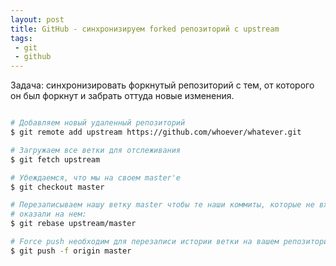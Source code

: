 ```yaml
---
layout: post
title: GitHub - синхронизируем forked репозиторий с upstream
tags:
 - git
 - github
---
```


Задача: синхронизировать форкнутый репозиторий с тем, от которого он был форкнут и забрать оттуда новые изменения.

``` bash

# Добавляем новый удаленный репозиторий
$ git remote add upstream https://github.com/whoever/whatever.git

# Загружаем все ветки для отслеживания
$ git fetch upstream

# Убеждаемся, что мы на своем master'е
$ git checkout master

# Перезаписываем нашу ветку master чтобы те наши коммиты, которые не входят в удаленный мастер
# оказали на нем:
$ git rebase upstream/master

# Force push необходим для перезаписи истории ветки на вашем репозитории
$ git push -f origin master
```
